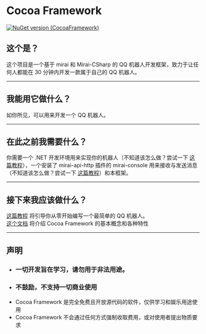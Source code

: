 # Cocoa Framework
[![NuGet version (CocoaFramework)](https://img.shields.io/nuget/v/CocoaFramework.svg?style=flat)](https://www.nuget.org/packages/CocoaFramework/)  

## 这个是？
这个项目是一个基于 mirai 和 Mirai-CSharp 的 QQ 机器人开发框架，致力于让任何人都能在 30 分钟内开发一款属于自己的 QQ 机器人。

---

## 我能用它做什么？
如你所见，可以用来开发一个 QQ 机器人。

---

## 在此之前我需要什么？
你需要一个 .NET 开发环境用来实现你的机器人（不知道该怎么做？尝试一下 [这篇教程](./Docs/Preparation/SetupEnvironment.md)），一个安装了 mirai-api-http 插件的 mirai-console 用来接收与发送消息（不知道该怎么做？尝试一下 [这篇教程](./Docs/Preparation/SetupMirai.md)）和本框架。

---

## 接下来我应该做什么？
[这篇教程](./Docs/HelloWorld/index.md) 将引导你从零开始编写一个最简单的 QQ 机器人。<br>
[这个文档](./Docs/Feature/index.md) 将介绍 Cocoa Framework 的基本概念和各种特性

---

## 声明
- ### 一切开发旨在学习，请勿用于非法用途。
- ### 不鼓励，不支持一切商业使用
- Cocoa Framework 是完全免费且开放源代码的软件，仅供学习和娱乐用途使用
- Cocoa Framework 不会通过任何方式强制收取费用，或对使用者提出物质要求